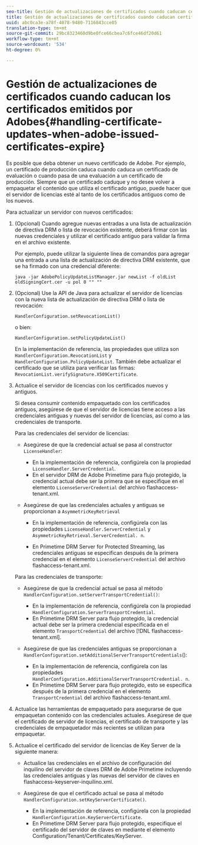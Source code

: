 ```yaml
---
seo-title: Gestión de actualizaciones de certificados cuando caducan certificados emitidos por Adobes
title: Gestión de actualizaciones de certificados cuando caducan certificados emitidos por Adobes
uuid: abc0ca3e-a78f-4078-9480-7116843cce05
translation-type: tm+mt
source-git-commit: 29bc8323460d9be0fce66cbea7c6fce46df20d61
workflow-type: tm+mt
source-wordcount: '534'
ht-degree: 0%

---
```



# Gestión de actualizaciones de certificados cuando caducan los certificados emitidos por Adobes{#handling-certificate-updates-when-adobe-issued-certificates-expire}

Es posible que deba obtener un nuevo certificado de Adobe. Por ejemplo, un certificado de producción caduca cuando caduca un certificado de evaluación o cuando pasa de una evaluación a un certificado de producción. Siempre que un certificado caduque y no desee volver a empaquetar el contenido que utiliza el certificado antiguo, puede hacer que el servidor de licencias esté al tanto de los certificados antiguos como de los nuevos.

Para actualizar un servidor con nuevos certificados:

1. (Opcional) Cuando agregue nuevas entradas a una lista de actualización de directiva DRM o lista de revocación existente, deberá firmar con las nuevas credenciales y utilizar el certificado antiguo para validar la firma en el archivo existente.

   Por ejemplo, puede utilizar la siguiente línea de comandos para agregar una entrada a una lista de actualización de directiva DRM existente, que se ha firmado con una credencial diferente:

   ```
   java -jar AdobePolicyUpdateListManager.jar newList -f oldList oldSigningCert.cer -u pol 0 "" ""
   ```

1. (Opcional) Use la API de Java para actualizar el servidor de licencias con la nueva lista de actualización de directiva DRM o lista de revocación:

   ```
   HandlerConfiguration.setRevocationList() 
   ```

   o bien:

   ```
   HandlerConfiguration.setPolicyUpdateList()
   ```

   En la implementación de referencia, las propiedades que utiliza son `HandlerConfiguration.RevocationList` y `HandlerConfiguration.PolicyUpdateList`. También debe actualizar el certificado que se utiliza para verificar las firmas: `RevocationList.verifySignature.X509Certificate`.

1. Actualice el servidor de licencias con los certificados nuevos y antiguos.

   Si desea consumir contenido empaquetado con los certificados antiguos, asegúrese de que el servidor de licencias tiene acceso a las credenciales antiguas y nuevas del servidor de licencias, así como a las credenciales de transporte.

   Para las credenciales del servidor de licencias:

   * Asegúrese de que la credencial actual se pasa al constructor `LicenseHandler`:

      * En la implementación de referencia, configúrela con la propiedad `LicenseHandler.ServerCredential`.
      * En el servidor DRM de Adobe Primetime para flujo protegido, la credencial actual debe ser la primera que se especifique en el elemento `LicenseServerCredential` del archivo flashaccess-tenant.xml.
   * Asegúrese de que las credenciales actuales y antiguas se proporcionan a `AsymmetricKeyRetrieval`

      * En la implementación de referencia, configúrela con las propiedades `LicenseHandler.ServerCredential` y `AsymmetricKeyRetrieval.ServerCredential. n`.

      * En Primetime DRM Server for Protected Streaming, las credenciales antiguas se especifican después de la primera credencial en el elemento `LicenseServerCredential` del archivo flashaccess-tenant.xml.

   Para las credenciales de transporte:

   * Asegúrese de que la credencial actual se pasa al método `HandlerConfiguration.setServerTransportCredential()`:

      * En la implementación de referencia, configúrela con la propiedad `HandlerConfiguration.ServerTransportCredential`.
      * En Primetime DRM Server para flujo protegido, la credencial actual debe ser la primera credencial especificada en el elemento `TransportCredential` del archivo [!DNL flashaccess-tenant.xml].
   * Asegúrese de que las credenciales antiguas se proporcionan a `HandlerConfiguration.setAdditionalServerTransportCredentials`():

      * En la implementación de referencia, configúrela con las propiedades `HandlerConfiguration.AdditionalServerTransportCredential. n`.
      * En Primetime DRM Server para flujo protegido, esto se especifica después de la primera credencial en el elemento `TransportCredential` del archivo flashaccess-tenant.xml.




1. Actualice las herramientas de empaquetado para asegurarse de que empaquetan contenido con las credenciales actuales. Asegúrese de que el certificado de servidor de licencias, el certificado de transporte y las credenciales de empaquetador más recientes se utilizan para empaquetar.
1. Actualice el certificado del servidor de licencias de Key Server de la siguiente manera:

   * Actualice las credenciales en el archivo de configuración del inquilino del servidor de claves DRM de Adobe Primetime incluyendo las credenciales antiguas y las nuevas del servidor de claves en flashaccess-keyserver-inquilino.xml.
   * Asegúrese de que el certificado actual se pasa al método `HandlerConfiguration.setKeyServerCertificate()`.

      * En la implementación de referencia, configúrela con la propiedad `HandlerConfiguration.KeyServerCertificate`.
      * En Primetime DRM Server para flujo protegido, especifique el certificado del servidor de claves en mediante el elemento Configuration/Tenant/Certificates/KeyServer.

